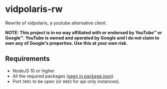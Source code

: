 # vidpolaris-rw
Rewrite of vidpolaris, a youtube alternative client.

**NOTE: This project is in no way affiliated with or endorsed by YouTube™ or Google™. YouTube is owned and operated by Google and I do not claim to own any of Google's properties. Use this at your own risk.**

## Requirements
- NodeJS 10 or higher
- All the required packages ([seen in package.json](https://github.com/n0rmancodes/vidpolaris-rw/blob/master/package.json)).
- Port ``3001`` to be open (or ``8002`` for api only instances).
